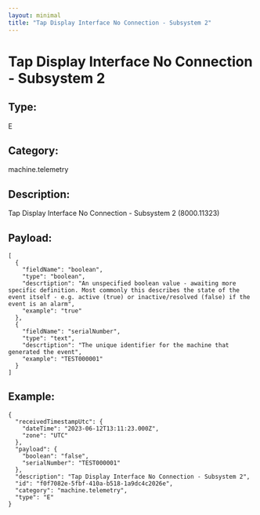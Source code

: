 ```yaml
---
layout: minimal
title: "Tap Display Interface No Connection - Subsystem 2"
---
```


# Tap Display Interface No Connection - Subsystem 2

## Type:

E

## Category:

machine.telemetry

## Description: 

Tap Display Interface No Connection - Subsystem 2 (8000.11323)

## Payload:

```
[
  {
    "fieldName": "boolean",
    "type": "boolean",
    "descrtiption": "An unspecified boolean value - awaiting more specific definition. Most commonly this describes the state of the event itself - e.g. active (true) or inactive/resolved (false) if the event is an alarm",
    "example": "true"
  },
  {
    "fieldName": "serialNumber",
    "type": "text",
    "descrtiption": "The unique identifier for the machine that generated the event",
    "example": "TEST000001"
  }
]
```

## Example:

```
{
  "receivedTimestampUtc": {
    "dateTime": "2023-06-12T13:11:23.000Z",
    "zone": "UTC"
  },
  "payload": {
    "boolean": "false",
    "serialNumber": "TEST000001"
  },
  "description": "Tap Display Interface No Connection - Subsystem 2",
  "id": "f0f7082e-5fbf-410a-b518-1a9dc4c2026e",
  "category": "machine.telemetry",
  "type": "E"
}
```
